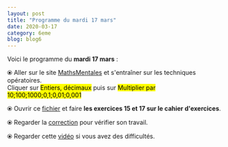 ```yaml
---
layout: post
title: "Programme du mardi 17 mars"
date: 2020-03-17
category: 6eme
blog: blog6
---
```


Voici le programme du <b>mardi 17 mars</b> :

⦿ Aller sur le site <a href="http://mathsmentales.net/">MathsMentales</a> et s'entraîner sur les techniques opératoires.
<br>
Cliquer sur <mark>Entiers, décimaux</mark> puis sur <mark>Multiplier par 10;100;1000;0,1;0,01;0,001</mark>
 
⦿ Ouvrir ce <a class="exercice" href="/exercices/6eme/6eme_exercices_mardi_17_mars_2020.pdf">fichier</a> et faire <b>les exercices 15 et 17 sur le cahier d'exercices</b>. 
 
⦿ Regarder la <a class="correction" href="/exercices/6eme/6eme_exercices_mardi_17_mars_2020_corrections.pdf">correction</a> pour vérifier son travail. 
 
⦿ Regarder cette <a href="https://youtu.be/a-IG_bjKeJc">vidéo</a> si vous avez des difficultés.
